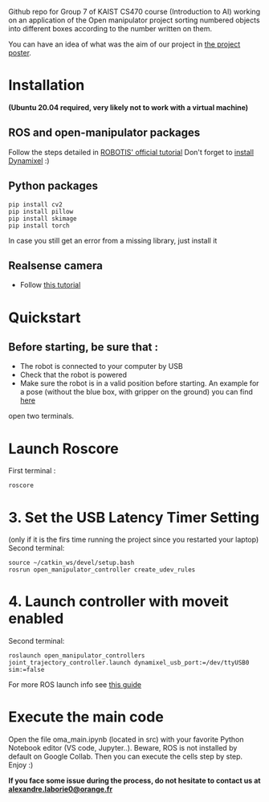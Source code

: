 
Github repo for Group 7 of KAIST CS470 course (Introduction to AI) working on an application of the Open manipulator project sorting numbered objects into different boxes according to the number written on them.

You can have an idea of what was the aim of our project in [the project poster](https://github.com/a-laborie/Group10-CS470-fall2022/blob/main/doc/Team_7_poster_file.pdf).
 
 # Installation 
 **(Ubuntu 20.04 required, very likely not to work with a virtual machine)**
 
 ## ROS and open-manipulator packages
 Follow the steps detailed in [ROBOTIS' official tutorial](https://emanual.robotis.com/docs/en/platform/openmanipulator_x/quick_start_guide/)
 Don't forget to [install Dynamixel](https://emanual.robotis.com/docs/en/software/dynamixel/dynamixel_wizard2/#software-installation) :) 
 
 ## Python packages
 ```
 pip install cv2
 pip install pillow
 pip install skimage
 pip install torch
 ```
 In case you still get an error from a missing library, just install it
 ## Realsense camera
 * Follow [this tutorial](https://github.com/a-laborie/Group10-CS470-fall2022/blob/main/doc/realsense-notice.md)  
 
 # Quickstart
 
 ## Before starting, be sure that :  
* The robot is connected to your computer by USB    
* Check that the robot is powered
* Make sure the robot is in a valid position before starting. An example for a pose (without the blue box, with gripper on the ground) you can find [here](https://github.com/a-laborie/Group10-CS470-fall2022/blob/main/maxresdefault.jpg) 

open two terminals.  
# Launch Roscore
First terminal :  
```
roscore
```

# 3. Set the USB Latency Timer Setting 
(only if it is the firs time running the project since you restarted your laptop)
Second terminal:  
```
source ~/catkin_ws/devel/setup.bash
rosrun open_manipulator_controller create_udev_rules
```

# 4. Launch controller with moveit enabled
Second terminal:  
```
roslaunch open_manipulator_controllers joint_trajectory_controller.launch dynamixel_usb_port:=/dev/ttyUSB0 sim:=false
```

For more ROS launch info see [this guide](https://github.com/a-laborie/Group10-CS470-fall2022/blob/main/doc/open-manipulator-quickstart.md)

# Execute the main code

Open the file oma_main.ipynb (located in src) with your favorite Python Notebook editor (VS code, Jupyter..). Beware, ROS is not installed by default on Google Collab.
Then you can execute the cells step by step.
Enjoy :)


**If you face some issue during the process, do not hesitate to contact us at alexandre.laborie0@orange.fr**

